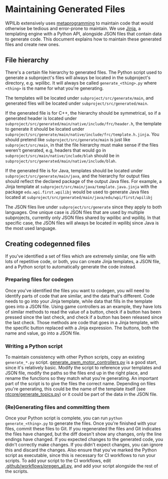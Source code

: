 # Maintaining Generated Files
WPILib extensively uses [metaprogramming](https://en.wikipedia.org/wiki/Metaprogramming#Code_generation) to maintain code that would otherwise be tedious and error-prone to maintain. We use [Jinja](https://jinja.palletsprojects.com), a templating engine with a Python API, alongside JSON files that contain data to generate code. This document explains how to maintain these generated files and create new ones.

## File hierarchy
There's a certain file hierarchy to generated files. The Python script used to generate a subproject's files will always be located in the subproject's directory, e.g. wpilibc. It will always be called `generate_<thing>.py` where `<thing>` is the name for what you're generating.

The templates will be located under `subproject/src/generate/main`, and generated files will be located under `subproject/src/generated/main`.

If the generated file is for C++, the hierarchy should be symmetrical, so if a generated header is located under `subproject/src/generated/main/native/include/frc/header.h`, the template to generate it should be located under `subproject/src/generate/main/native/include/frc/template.h.jinja`. You should pretend like `subproject/src/generate/main` is just like `subproject/src/main`, in that the file hierarchy must make sense if the files weren't generated, e.g, headers that would go in `subproject/src/main/native/include/blah` should be in `subproject/src/generated/main/native/include/blah`.

If the generated file is for Java, templates should be located under `subproject/src/generate/main/java`, and the hierarchy for output files should reflect the declared package of the output Java files. For example, a Jinja template at `subproject/src/main/java/template.java.jinja` with the package `edu.wpi.first.wpilibj` would be used to generate Java files located at `subproject/src/generated/main/java/edu/wpi/first/wpilibj`

The JSON files live under `subproject/src/generate` since they apply to both languages. One unique case is JSON files that are used by multiple subprojects, currently only JSON files shared by wpilibc and wpilibj. In that specific case, the JSON files will always be located in wpilibj since Java is the most used language.

## Creating codegenned files
If you've identified a set of files which are extremely similar, one file with lots of repetitive code, or both, you can create Jinja templates, a JSON file, and a Python script to automatically generate the code instead.

### Preparing files for codegen
Once you've identified the files you want to codegen, you will need to identify parts of code that are similar, and the data that's different. Code needs to go into your Jinja template, while data that fills in the template goes into a JSON file. Using game controllers as an example, they have lots of similar methods to read the value of a button, check if a button has been pressed since the last check, and check if a button has been released since the last check. Those methods are code that goes in a Jinja template, with the specific button replaced with a Jinja expression. The buttons, both the name and value, go into a JSON file.

### Writing a Python script
To maintain consistency with other Python scripts, copy an existing `generate_*.py` script. [generate_pwm_motor_controllers.py](./wpilibj/generate_pwm_motor_controllers.py) is a good start, since it's relatively basic. Modify the script to reference your templates and JSON file, modify the paths so the files end up in the right place, and rename the functions so they match what you're generating. An important part of the script is to give the files the correct name. Depending on files you're generating, this could be the name of the template itself (see [ntcore/generate_topics.py](./ntcore/generate_topics.py)) or it could be part of the data in the JSON file.

### (Re)Generating files and committing them
Once your Python script is complete, you can run `python generate_<thing>.py` to generate the files. Once you're finished with your files, commit these files to Git. If you regenerated the files and Git indicates the files have changed, but the diff doesn't show any changes, only the line endings have changed. If you expected changes to the generated code, you didn't correctly make changes. If you didn't expect changes, you can ignore this and discard the changes. Also ensure that you've marked the Python script as executable, since this is necessary for CI workflows to run your scripts. To add your script to the CI workflows, edit [.github/workflows/pregen_all.py](.github/workflows/pregen_all.py), and add your script alongside the rest of the scripts.